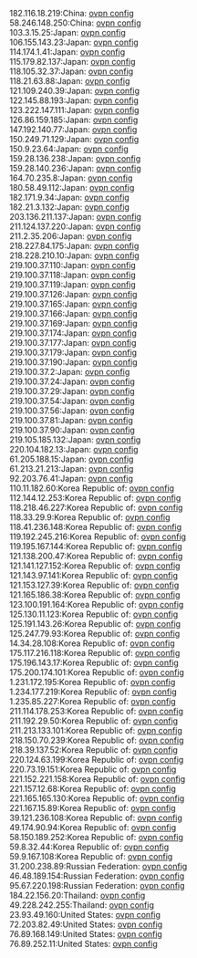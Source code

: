 182.116.18.219:China: [ovpn config](vpn/182_116_18_219.ovpn)  
58.246.148.250:China: [ovpn config](vpn/58_246_148_250.ovpn)  
103.3.15.25:Japan: [ovpn config](vpn/103_3_15_25.ovpn)  
106.155.143.23:Japan: [ovpn config](vpn/106_155_143_23.ovpn)  
114.174.1.41:Japan: [ovpn config](vpn/114_174_1_41.ovpn)  
115.179.82.137:Japan: [ovpn config](vpn/115_179_82_137.ovpn)  
118.105.32.37:Japan: [ovpn config](vpn/118_105_32_37.ovpn)  
118.21.63.88:Japan: [ovpn config](vpn/118_21_63_88.ovpn)  
121.109.240.39:Japan: [ovpn config](vpn/121_109_240_39.ovpn)  
122.145.88.193:Japan: [ovpn config](vpn/122_145_88_193.ovpn)  
123.222.147.111:Japan: [ovpn config](vpn/123_222_147_111.ovpn)  
126.86.159.185:Japan: [ovpn config](vpn/126_86_159_185.ovpn)  
147.192.140.77:Japan: [ovpn config](vpn/147_192_140_77.ovpn)  
150.249.71.129:Japan: [ovpn config](vpn/150_249_71_129.ovpn)  
150.9.23.64:Japan: [ovpn config](vpn/150_9_23_64.ovpn)  
159.28.136.238:Japan: [ovpn config](vpn/159_28_136_238.ovpn)  
159.28.140.236:Japan: [ovpn config](vpn/159_28_140_236.ovpn)  
164.70.235.8:Japan: [ovpn config](vpn/164_70_235_8.ovpn)  
180.58.49.112:Japan: [ovpn config](vpn/180_58_49_112.ovpn)  
182.171.9.34:Japan: [ovpn config](vpn/182_171_9_34.ovpn)  
182.21.3.132:Japan: [ovpn config](vpn/182_21_3_132.ovpn)  
203.136.211.137:Japan: [ovpn config](vpn/203_136_211_137.ovpn)  
211.124.137.220:Japan: [ovpn config](vpn/211_124_137_220.ovpn)  
211.2.35.206:Japan: [ovpn config](vpn/211_2_35_206.ovpn)  
218.227.84.175:Japan: [ovpn config](vpn/218_227_84_175.ovpn)  
218.228.210.10:Japan: [ovpn config](vpn/218_228_210_10.ovpn)  
219.100.37.110:Japan: [ovpn config](vpn/219_100_37_110.ovpn)  
219.100.37.118:Japan: [ovpn config](vpn/219_100_37_118.ovpn)  
219.100.37.119:Japan: [ovpn config](vpn/219_100_37_119.ovpn)  
219.100.37.126:Japan: [ovpn config](vpn/219_100_37_126.ovpn)  
219.100.37.165:Japan: [ovpn config](vpn/219_100_37_165.ovpn)  
219.100.37.166:Japan: [ovpn config](vpn/219_100_37_166.ovpn)  
219.100.37.169:Japan: [ovpn config](vpn/219_100_37_169.ovpn)  
219.100.37.174:Japan: [ovpn config](vpn/219_100_37_174.ovpn)  
219.100.37.177:Japan: [ovpn config](vpn/219_100_37_177.ovpn)  
219.100.37.179:Japan: [ovpn config](vpn/219_100_37_179.ovpn)  
219.100.37.190:Japan: [ovpn config](vpn/219_100_37_190.ovpn)  
219.100.37.2:Japan: [ovpn config](vpn/219_100_37_2.ovpn)  
219.100.37.24:Japan: [ovpn config](vpn/219_100_37_24.ovpn)  
219.100.37.29:Japan: [ovpn config](vpn/219_100_37_29.ovpn)  
219.100.37.54:Japan: [ovpn config](vpn/219_100_37_54.ovpn)  
219.100.37.56:Japan: [ovpn config](vpn/219_100_37_56.ovpn)  
219.100.37.81:Japan: [ovpn config](vpn/219_100_37_81.ovpn)  
219.100.37.90:Japan: [ovpn config](vpn/219_100_37_90.ovpn)  
219.105.185.132:Japan: [ovpn config](vpn/219_105_185_132.ovpn)  
220.104.182.13:Japan: [ovpn config](vpn/220_104_182_13.ovpn)  
61.205.188.15:Japan: [ovpn config](vpn/61_205_188_15.ovpn)  
61.213.21.213:Japan: [ovpn config](vpn/61_213_21_213.ovpn)  
92.203.76.41:Japan: [ovpn config](vpn/92_203_76_41.ovpn)  
110.11.182.60:Korea Republic of: [ovpn config](vpn/110_11_182_60.ovpn)  
112.144.12.253:Korea Republic of: [ovpn config](vpn/112_144_12_253.ovpn)  
118.218.46.227:Korea Republic of: [ovpn config](vpn/118_218_46_227.ovpn)  
118.33.29.9:Korea Republic of: [ovpn config](vpn/118_33_29_9.ovpn)  
118.41.236.148:Korea Republic of: [ovpn config](vpn/118_41_236_148.ovpn)  
119.192.245.216:Korea Republic of: [ovpn config](vpn/119_192_245_216.ovpn)  
119.195.167.144:Korea Republic of: [ovpn config](vpn/119_195_167_144.ovpn)  
121.138.200.47:Korea Republic of: [ovpn config](vpn/121_138_200_47.ovpn)  
121.141.127.152:Korea Republic of: [ovpn config](vpn/121_141_127_152.ovpn)  
121.143.97.141:Korea Republic of: [ovpn config](vpn/121_143_97_141.ovpn)  
121.153.127.39:Korea Republic of: [ovpn config](vpn/121_153_127_39.ovpn)  
121.165.186.38:Korea Republic of: [ovpn config](vpn/121_165_186_38.ovpn)  
123.100.191.164:Korea Republic of: [ovpn config](vpn/123_100_191_164.ovpn)  
125.130.11.123:Korea Republic of: [ovpn config](vpn/125_130_11_123.ovpn)  
125.191.143.26:Korea Republic of: [ovpn config](vpn/125_191_143_26.ovpn)  
125.247.79.93:Korea Republic of: [ovpn config](vpn/125_247_79_93.ovpn)  
14.34.28.108:Korea Republic of: [ovpn config](vpn/14_34_28_108.ovpn)  
175.117.216.118:Korea Republic of: [ovpn config](vpn/175_117_216_118.ovpn)  
175.196.143.17:Korea Republic of: [ovpn config](vpn/175_196_143_17.ovpn)  
175.200.174.101:Korea Republic of: [ovpn config](vpn/175_200_174_101.ovpn)  
1.231.172.195:Korea Republic of: [ovpn config](vpn/1_231_172_195.ovpn)  
1.234.177.219:Korea Republic of: [ovpn config](vpn/1_234_177_219.ovpn)  
1.235.85.227:Korea Republic of: [ovpn config](vpn/1_235_85_227.ovpn)  
211.114.178.253:Korea Republic of: [ovpn config](vpn/211_114_178_253.ovpn)  
211.192.29.50:Korea Republic of: [ovpn config](vpn/211_192_29_50.ovpn)  
211.213.133.101:Korea Republic of: [ovpn config](vpn/211_213_133_101.ovpn)  
218.150.70.239:Korea Republic of: [ovpn config](vpn/218_150_70_239.ovpn)  
218.39.137.52:Korea Republic of: [ovpn config](vpn/218_39_137_52.ovpn)  
220.124.63.199:Korea Republic of: [ovpn config](vpn/220_124_63_199.ovpn)  
220.73.19.151:Korea Republic of: [ovpn config](vpn/220_73_19_151.ovpn)  
221.152.221.158:Korea Republic of: [ovpn config](vpn/221_152_221_158.ovpn)  
221.157.12.68:Korea Republic of: [ovpn config](vpn/221_157_12_68.ovpn)  
221.165.165.130:Korea Republic of: [ovpn config](vpn/221_165_165_130.ovpn)  
221.167.15.89:Korea Republic of: [ovpn config](vpn/221_167_15_89.ovpn)  
39.121.236.108:Korea Republic of: [ovpn config](vpn/39_121_236_108.ovpn)  
49.174.90.94:Korea Republic of: [ovpn config](vpn/49_174_90_94.ovpn)  
58.150.189.252:Korea Republic of: [ovpn config](vpn/58_150_189_252.ovpn)  
59.8.32.44:Korea Republic of: [ovpn config](vpn/59_8_32_44.ovpn)  
59.9.167.108:Korea Republic of: [ovpn config](vpn/59_9_167_108.ovpn)  
31.200.238.89:Russian Federation: [ovpn config](vpn/31_200_238_89.ovpn)  
46.48.189.154:Russian Federation: [ovpn config](vpn/46_48_189_154.ovpn)  
95.67.220.198:Russian Federation: [ovpn config](vpn/95_67_220_198.ovpn)  
184.22.156.20:Thailand: [ovpn config](vpn/184_22_156_20.ovpn)  
49.228.242.255:Thailand: [ovpn config](vpn/49_228_242_255.ovpn)  
23.93.49.160:United States: [ovpn config](vpn/23_93_49_160.ovpn)  
72.203.82.49:United States: [ovpn config](vpn/72_203_82_49.ovpn)  
76.89.168.149:United States: [ovpn config](vpn/76_89_168_149.ovpn)  
76.89.252.11:United States: [ovpn config](vpn/76_89_252_11.ovpn)  
